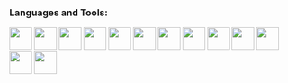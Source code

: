 <h3 align="left">Languages and Tools:</h3>
<p align="left">
  <img src="https://www.vectorlogo.zone/logos/python/python-ar21.svg" width="40" height="40"/>
  <img src="https://www.vectorlogo.zone/logos/pocoo_flask/pocoo_flask-icon.svg" width="40" height="40"/>
  <img src="https://www.vectorlogo.zone/logos/influxdata/influxdata-ar21.svg" width="40" height="40"/>
  <img src="https://www.vectorlogo.zone/logos/docker/docker-official.svg" width="40" height="40"/>
  <img src="https://www.vectorlogo.zone/logos/getbootstrap/getbootstrap-ar21.svg" width="40" height="40"/>
  <img src="https://www.vectorlogo.zone/logos/pytorch/pytorch-ar21.svg" width="40" height="40"/>
  <img src="https://www.vectorlogo.zone/logos/mysql/mysql-horizontal.svg" width="40" height="40"/>
  <img src="https://www.vectorlogo.zone/logos/gitlab/gitlab-ar21.svg" width="40" height="40"/>
  <img src="https://www.vectorlogo.zone/logos/rabbitmq/rabbitmq-ar21.svg" width="40" height="40"/>
  <img src="https://www.vectorlogo.zone/logos/linux/linux-ar21.svg" width="40" height="40"/>
  <img src="https://www.vectorlogo.zone/logos/amazon_aws/amazon_aws-ar21.svg" width="40" height="40"/>
  <img src="https://www.vectorlogo.zone/logos/apache_kafka/apache_kafka-ar21.svg" width="40" height="40"/>
  <img src="https://www.vectorlogo.zone/logos/apache_spark/apache_spark-ar21.svg" width="40" height="40"/>
</p>

  
  

